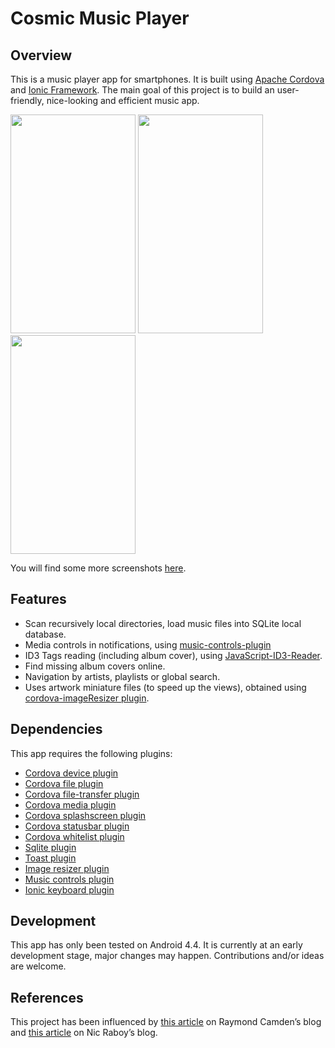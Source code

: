 # Cosmic Music Player

## Overview

This is a music player app for smartphones. It is built using [Apache Cordova](https://cordova.apache.org/) and [Ionic Framework](http://ionicframework.com/). The main goal of this project is to build an user-friendly, nice-looking and efficient music app.

<img src='https://github.com/homerours/cosmic/blob/master/screenshots/playlist-home.jpg' width='200px' height='350px'>
<img src='https://github.com/homerours/cosmic/blob/master/screenshots/player.jpg' width='200px' height='350px'>
<img src='https://github.com/homerours/cosmic/blob/master/screenshots/playlist.jpg' width='200px' height='350px'>

You will find some more screenshots [here](https://github.com/homerours/cosmic/tree/master/screenshots).

## Features

- Scan recursively local directories, load music files into SQLite local database.
- Media controls in notifications, using [music-controls-plugin](https://github.com/homerours/cordova-music-controls-plugin)
- ID3 Tags reading (including album cover), using [JavaScript-ID3-Reader](https://github.com/aadsm/JavaScript-ID3-Reader).
- Find missing album covers online.
- Navigation by artists, playlists or global search.
- Uses artwork miniature files (to speed up the views), obtained using [cordova-imageResizer plugin](https://github.com/wymsee/cordova-imageResizer).

## Dependencies
This app requires the following plugins:
- [Cordova device plugin](https://github.com/apache/cordova-plugin-device)
- [Cordova file plugin](https://github.com/apache/cordova-plugin-file)
- [Cordova file-transfer plugin](https://github.com/apache/cordova-plugin-file-transfer)
- [Cordova media plugin](https://github.com/apache/cordova-plugin-media)
- [Cordova splashscreen plugin](https://github.com/apache/cordova-plugin-splashscreen)
- [Cordova statusbar plugin](https://github.com/apache/cordova-plugin-statusbar)
- [Cordova whitelist plugin](https://github.com/apache/cordova-plugin-whitelist)
- [Sqlite plugin](https://github.com/litehelpers/Cordova-sqlite-storage)
- [Toast plugin](https://github.com/EddyVerbruggen/Toast-PhoneGap-Plugin)
- [Image resizer plugin](https://github.com/RaananW/PhoneGap-Image-Resizer)
- [Music controls plugin](https://github.com/homerours/cordova-music-controls-plugin)
- [Ionic keyboard plugin](https://github.com/driftyco/ionic-plugin-keyboard)

## Development

This app has only been tested on Android 4.4. It is currently at an early development stage, major changes may happen. Contributions and/or ideas are welcome.

## References

This project has been influenced by [this article](http://www.raymondcamden.com/2015/04/29/working-with-mp3s-id3-and-phonegapcordova) on Raymond Camden’s blog and [this article](https://blog.nraboy.com/2014/09/manage-files-in-android-and-ios-using-ionicframework/) on Nic Raboy’s blog.
